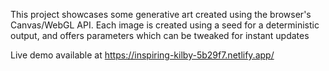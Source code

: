 This project showcases some generative art created using the browser's Canvas/WebGL API.
Each image is created using a seed for a deterministic output, and offers parameters which can be tweaked for instant updates

Live demo available at https://inspiring-kilby-5b29f7.netlify.app/
